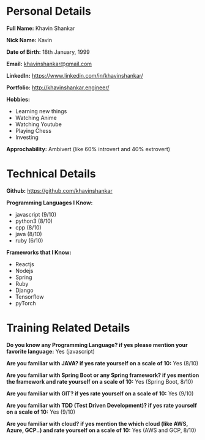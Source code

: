 # Personal Details
**Full Name:** Khavin Shankar

**Nick Name:** Kavin

**Date of Birth:** 18th January, 1999

**Email:** khavinshankar@gmail.com

**LinkedIn:** https://www.linkedin.com/in/khavinshankar/

**Portfolio:** http://khavinshankar.engineer/

**Hobbies:**
- Learning new things
- Watching Anime
- Watching Youtube
- Playing Chess
- Investing

**Approchability:** Ambivert (like 60% introvert and 40% extrovert)

# Technical Details
**Github:** https://github.com/khavinshankar

**Programming Languages I Know:** 
- javascript (9/10)
- python3 (8/10)
- cpp (8/10)
- java (8/10)
- ruby (6/10)

**Frameworks that I Know:** 
- Reactjs
- Nodejs
- Spring
- Ruby
- Django
- Tensorflow
- pyTorch

# Training Related Details
**Do you know any Programming Language? if yes please mention your favorite language:** Yes (javascript)

**Are you familiar with JAVA? if yes rate yourself on a scale of 10:** Yes (8/10)

**Are you familiar with Spring Boot or any Spring framework? if yes mention the framework and rate yourself on a scale of 10:** Yes (Spring Boot, 8/10)

**Are you familiar with GIT? if yes rate yourself on a scale of 10:** Yes (9/10)

**Are you familiar with TDD (Test Driven Development)? if yes rate yourself on a scale of 10:** Yes (9/10)

**Are you familiar with cloud? if yes mention the which cloud (like AWS, Azure, GCP..) and rate yourself on a scale of 10:** Yes (AWS and GCP, 8/10)
